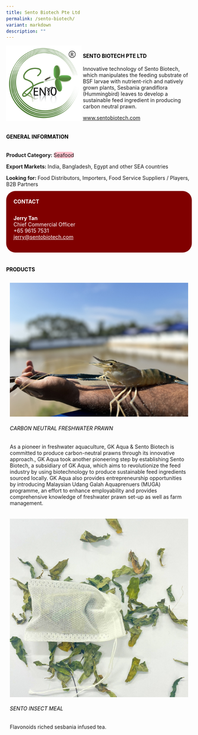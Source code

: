 ```yaml
---
title: Sento Biotech Pte Ltd
permalink: /sento-biotech/
variant: markdown
description: ""
---
```

<div class="flex-paragraph">
	<div style="display: flex; flex-wrap: wrap;" class="flex-container">
		<div style="flex: 1 1 40%; display: block;" class="card sgds">
			<img src="/images/Sento%20Biotech/sento_biotech_logo.png">
		</div>
		<div style="flex: 1 1 58%; display: block; margin-left: 3px" class="card-sgds">
			<h4 style="text-transform: uppercase; color: black;"><b>Sento Biotech Pte Ltd</b></h4>
			<p>Innovative technology of Sento Biotech, which manipulates the feeding substrate of BSF larvae with nutrient-rich and natively grown plants, Sesbania grandiflora (Hummingbird) leaves to develop a sustainable feed ingredient in producing carbon neutral prawn.</p>
			<p><a target="_blank" href="https://www.sentobiotech.com">www.sentobiotech.com</a></p>
		</div>
	</div>
</div>

<h4 style="text-transform: uppercase; color: black;">
	<b>General Information</b>
</h4>
<div style="display: flex; flex-wrap: wrap;" class="flex-container">
	<div style="flex: 1 1 65%; display: block; align-self: stretch" class="card sgds">
		<div class="flex-paragraph">
			<p>
				<b>Product Category: </b>
				<span style="background-color: pink; border-radius: 10px;">Seafood</span>
			</p>
			<p>
				<b>Export Markets: </b>India, Bangladesh, Egypt and other SEA countries
			</p>
			<p style="margin-bottom: 10px;">
				<b>Looking for: </b>Food Distributors, Importers, Food Service Suppliers / Players, B2B Partners
			</p>
		</div>
	</div>
	<div style="flex: 1 1 35%; padding: 10px; display: block; background-color: maroon; border-radius: 25px; align-self: center;" class="card sgds">
		<h4 style="color: white; margin-top: 10px; margin-left: 10px;">CONTACT</h4>
		<div class="flex-paragraph">
			<p style="padding: 10px; color: white;">
				<b>Jerry Tan</b>
				<br>Chief Commercial Officer<br>+65 9615 7531<br>
				<a style="color: white;" href="mailto:jerry@sentobiotech.com">jerry@sentobiotech.com</a>
			</p>
		</div>
	</div>
</div>
<br>
<h4 style="text-transform: uppercase; color: black;">
	<b>Products</b>
</h4>
<div style="display: flex; flex-wrap: wrap;">
	<div style="flex: 1 1 47%; margin: 10px; display: block;" class="card sgds">
		<div style="display: block;" class="flex-image">
			<img src="/images/Sento%20Biotech/sento_biotech_product_01.jpg">
		</div>
		<div class="flex-paragraph">
			<h6 style="text-transform: uppercase; color: black;">Carbon Neutral Freshwater Prawn</h6>
			<p>As a pioneer in freshwater aquaculture, GK Aqua &amp; Sento Biotech is committed to produce carbon-neutral prawns through its innovative approach., GK Aqua took another pioneering step by establishing Sento Biotech, a subsidiary of GK Aqua, which aims to revolutionize the feed industry by using biotechnology to produce sustainable feed ingredients sourced locally. GK Aqua also provides entrepreneurship opportunities by introducing Malaysian Udang Galah Aquaprenuers (MUGA) programme, an effort to enhance employability and provides comprehensive knowledge of freshwater prawn set-up as well as farm management.</p>
		</div>
	</div>
	<div style="flex: 1 1 47%; margin: 10px; display: block;" class="card sgds">
		<div style="display: block;" class="flex-image">
			<img src="/images/Sento%20Biotech/sento_biotech_product_02.jpg">
		</div>
		<div class="flex-paragraph">
			<h6 style="text-transform: uppercase; color: black;">Sento Insect Meal</h6>
			<p>Flavonoids riched sesbania infused tea.</p>
		</div>
	</div>
</div>